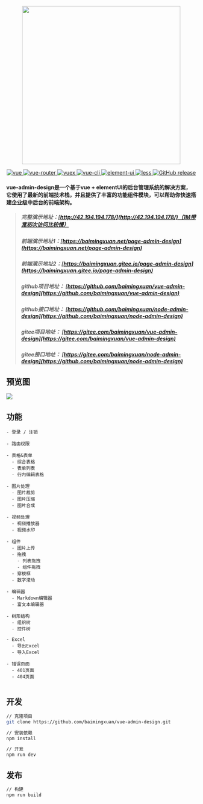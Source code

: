 <p align="center">
  <img width="420" src="https://baimingxuan.gitee.io/media-store/images/logo-md.png">
</p>


<p align="center">
  <a href="https://github.com/vuejs/vue">
    <img src="https://img.shields.io/badge/vue-2.6.11-brightgreen.svg" alt="vue">
  </a>
  <a href="https://github.com/vuejs/vue-router">
    <img src="https://img.shields.io/badge/vue--router-3.2.0-brightgreen.svg" alt="vue-router">
  </a>
  <a href="https://github.com/vuejs/vuex">
    <img src="https://img.shields.io/badge/vuex-3.4.0-brightgreen.svg" alt="vuex">
  </a>
  <a href="https://github.com/vuejs/vue-cli">
    <img src="https://img.shields.io/badge/vue--cli-3.12.0-brightgreen.svg" alt="vue-cli">
  </a>
  <a href="https://github.com/ElemeFE/element">
    <img src="https://img.shields.io/badge/element--ui-2.3.12-brightgreen.svg" alt="element-ui">
  </a>
  <a href="https://github.com/less">
    <img src="https://img.shields.io/badge/less-3.11.1-brightgreen.svg" alt="less">
  </a>
    <a href="https://github.com/baimingxuan/vue-admin-design/releases">
    <img src="https://img.shields.io/github/release/baimingxuan/vue-admin-design.svg" alt="GitHub release">
  </a>
</p>  


#### vue-admin-design是一个基于vue + elementUI的后台管理系统的解决方案，它使用了最新的前端技术栈，并且提供了丰富的功能组件模块，可以帮助你快速搭建企业级中后台的前端架构。




> ##### 完整演示地址：[http://42.194.194.178/](http://42.194.194.178/)（1M带宽初次访问比较慢）
>
> ##### 前端演示地址1：[https://baimingxuan.net/page-admin-design](https://baimingxuan.net/page-admin-design)
>
> ##### 前端演示地址2：[https://baimingxuan.gitee.io/page-admin-design](https://baimingxuan.gitee.io/page-admin-design)
>
> ##### github项目地址： [https://github.com/baimingxuan/vue-admin-design](https://github.com/baimingxuan/vue-admin-design)
>
> ##### github接口地址： [https://github.com/baimingxuan/node-admin-design](https://github.com/baimingxuan/node-admin-design)
>
> ##### gitee项目地址： [https://gitee.com/baimingxuan/vue-admin-design](https://gitee.com/baimingxuan/vue-admin-design)
>
> ##### gitee接口地址： [https://gitee.com/baimingxuan/node-admin-design](https://github.com/baimingxuan/node-admin-design)



## 预览图

![](https://baimingxuan.gitee.io/media-store/images/home.png)



## 功能

```text
- 登录 / 注销

- 路由权限

- 表格&表单
  - 综合表格
  - 表单列表
  - 行内编辑表格

- 图片处理
  - 图片裁剪
  - 图片压缩
  - 图片合成

- 视频处理
  - 视频播放器
  - 视频水印

- 组件
  - 图片上传
  - 拖拽
    - 列表拖拽
    - 组件拖拽
  - 穿梭框
  - 数字滚动

- 编辑器
  - Markdown编辑器
  - 富文本编辑器

- 树形结构
  - 组织树
  - 控件树

- Excel
  - 导出Excel
  - 导入Excel

- 错误页面
  - 401页面
  - 404页面
	
```


## 开发

``` bash
// 克隆项目
git clone https://github.com/baimingxuan/vue-admin-design.git

// 安装依赖
npm install

// 开发
npm run dev
```



## 发布

```bash
// 构建
npm run build
```

